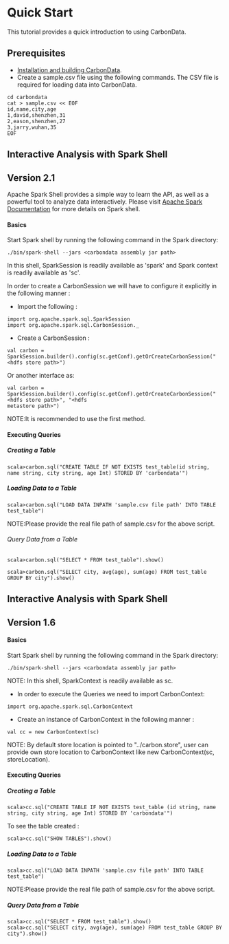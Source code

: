 <!--
    Licensed to the Apache Software Foundation (ASF) under one
    or more contributor license agreements.  See the NOTICE file
    distributed with this work for additional information
    regarding copyright ownership.  The ASF licenses this file
    to you under the Apache License, Version 2.0 (the
    "License"); you may not use this file except in compliance
    with the License.  You may obtain a copy of the License at

      http://www.apache.org/licenses/LICENSE-2.0

    Unless required by applicable law or agreed to in writing,
    software distributed under the License is distributed on an
    "AS IS" BASIS, WITHOUT WARRANTIES OR CONDITIONS OF ANY
    KIND, either express or implied.  See the License for the
    specific language governing permissions and limitations
    under the License.
-->

# Quick Start
This tutorial provides a quick introduction to using CarbonData.

##  Prerequisites
* [Installation and building CarbonData](https://github.com/apache/incubator-carbondata/blob/master/build).
* Create a sample.csv file using the following commands. The CSV file is required for loading data into CarbonData.

```
cd carbondata
cat > sample.csv << EOF
id,name,city,age
1,david,shenzhen,31
2,eason,shenzhen,27
3,jarry,wuhan,35
EOF
```

## Interactive Analysis with Spark Shell

## Version 2.1

Apache Spark Shell provides a simple way to learn the API, as well as a powerful tool to analyze data interactively. Please visit [Apache Spark Documentation](http://spark.apache.org/docs/latest/) for more details on Spark shell.

#### Basics

Start Spark shell by running the following command in the Spark directory:

```
./bin/spark-shell --jars <carbondata assembly jar path>
```

In this shell, SparkSession is readily available as 'spark' and Spark context is readily available as 'sc'.

In order to create a CarbonSession we will have to configure it explicitly in the following manner :

* Import the following :

```
import org.apache.spark.sql.SparkSession
import org.apache.spark.sql.CarbonSession._
```

* Create a CarbonSession :

```
val carbon = SparkSession.builder().config(sc.getConf).getOrCreateCarbonSession("<hdfs store path>")
```

Or another interface as:

```
val carbon = SparkSession.builder().config(sc.getConf).getOrCreateCarbonSession("<hdfs store path>", "<hdfs
metastore path>")
```
NOTE:It is recommended to use the first method.

#### Executing Queries

##### Creating a Table

```
scala>carbon.sql("CREATE TABLE IF NOT EXISTS test_table(id string, name string, city string, age Int) STORED BY 'carbondata'")
```

##### Loading Data to a Table

```
scala>carbon.sql("LOAD DATA INPATH 'sample.csv file path' INTO TABLE test_table")
```
NOTE:Please provide the real file path of sample.csv for the above script.

###### Query Data from a Table

```
scala>carbon.sql("SELECT * FROM test_table").show()

scala>carbon.sql("SELECT city, avg(age), sum(age) FROM test_table GROUP BY city").show()
```

## Interactive Analysis with Spark Shell
## Version 1.6

#### Basics

Start Spark shell by running the following command in the Spark directory:

```
./bin/spark-shell --jars <carbondata assembly jar path>
```

NOTE: In this shell, SparkContext is readily available as sc.

* In order to execute the Queries we need to import CarbonContext:

```
import org.apache.spark.sql.CarbonContext
```

* Create an instance of CarbonContext in the following manner :

```
val cc = new CarbonContext(sc)
```

NOTE: By default store location is pointed to "../carbon.store", user can provide own store location to CarbonContext like new CarbonContext(sc, storeLocation).

#### Executing Queries

##### Creating a Table

```
scala>cc.sql("CREATE TABLE IF NOT EXISTS test_table (id string, name string, city string, age Int) STORED BY 'carbondata'")
```
To see the table created :

```
scala>cc.sql("SHOW TABLES").show()
```

##### Loading Data to a Table

```
scala>cc.sql("LOAD DATA INPATH 'sample.csv file path' INTO TABLE test_table")
```
NOTE:Please provide the real file path of sample.csv for the above script.

##### Query Data from a Table

```
scala>cc.sql("SELECT * FROM test_table").show()
scala>cc.sql("SELECT city, avg(age), sum(age) FROM test_table GROUP BY city").show()
```
